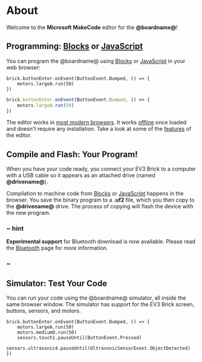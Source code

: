 # About

Welcome to the **Microsoft MakeCode** editor for the **@boardname@**!

## Programming: [Blocks](/blocks) or [JavaScript](/javascript)

You can program the @boardname@ using [Blocks](/blocks) or [JavaScript](/javascript) in your web browser:

```blocks
brick.buttonEnter.onEvent(ButtonEvent.Bumped, () => {
    motors.largeA.run(50)
})
```
```typescript
brick.buttonEnter.onEvent(ButtonEvent.Bumped, () => {
    motors.largeA.run(50)
})
```

The editor works in [most modern browsers](/browsers). It works [offline](/offline) once loaded and doesn't require any installation. Take a look at some of the [features](/about/editor-features) of the editor.

## Compile and Flash: Your Program!

When you have your code ready, you connect your EV3 Brick to a computer with a USB cable so it appears as an attached drive (named **@drivename@**). 

Compilation to machine code from [Blocks](/blocks) or [JavaScript](/javascript) happens in the browser. You save the binary 
program to a **.uf2** file, which you then copy to the **@drivename@** drive. The process of copying will flash the device with the new program.

### ~ hint

**Experimental support** for Bluetooth download is now available. Please read the [Bluetooth](/bluetooth) page for more information.

### ~

## Simulator: Test Your Code

You can run your code using the @boardname@ simulator, all inside the same browser window. 
The simulator has support for the EV3 Brick screen, buttons, sensors, and motors.

```sim
brick.buttonEnter.onEvent(ButtonEvent.Bumped, () => {
    motors.largeA.run(50)
    motors.mediumD.run(50)
    sensors.touch1.pauseUntil(ButtonEvent.Pressed)
    sensors.ultrasonic4.pauseUntil(UltrasonicSensorEvent.ObjectDetected)
})
```